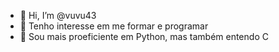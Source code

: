 - 👋 Hi, I’m @vuvu43
- 👀 Tenho interesse em me formar e programar
- 🌱 Sou mais proeficiente em Python, mas também entendo C



<!---
vuvu43/vuvu43 is a ✨ special ✨ repository because its `README.md` (this file) appears on your GitHub profile.
You can click the Preview link to take a look at your changes.
--->
